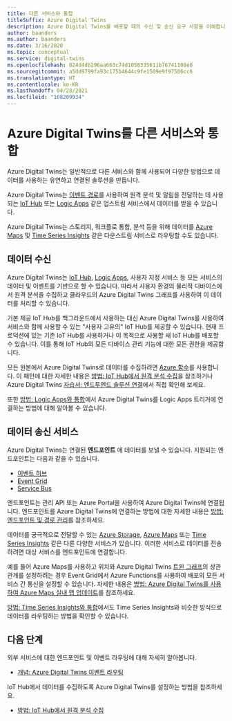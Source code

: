 ```yaml
---
title: 다른 서비스와 통합
titleSuffix: Azure Digital Twins
description: Azure Digital Twins를 배포할 때의 수신 및 송신 요구 사항을 이해합니다.
author: baanders
ms.author: baanders
ms.date: 3/16/2020
ms.topic: conceptual
ms.service: digital-twins
ms.openlocfilehash: 024d4db296aa663c74d1058335611b76741108e8
ms.sourcegitcommit: a5dd9799fa93c175b4644c9fe1509e9f97506cc6
ms.translationtype: HT
ms.contentlocale: ko-KR
ms.lasthandoff: 04/28/2021
ms.locfileid: "108209934"
---
```

# <a name="integrate-azure-digital-twins-with-other-services"></a>Azure Digital Twins를 다른 서비스와 통합

Azure Digital Twins는 일반적으로 다른 서비스와 함께 사용되어 다양한 방법으로 데이터를 사용하는 유연하고 연결된 솔루션을 만듭니다.

Azure Digital Twins는 [이벤트 경로](concepts-route-events.md)를 사용하여 원격 분석 및 알림을 전달하는 데 사용되는 [IoT Hub](../iot-hub/about-iot-hub.md) 또는 [Logic Apps](../logic-apps/logic-apps-overview.md) 같은 업스트림 서비스에서 데이터를 받을 수 있습니다. 

Azure Digital Twins는 스토리지, 워크플로 통합, 분석 등을 위해 데이터를 [Azure Maps](../azure-maps/about-azure-maps.md) 및 [Time Series Insights](../time-series-insights/overview-what-is-tsi.md) 같은 다운스트림 서비스로 라우팅할 수도 있습니다. 

## <a name="data-ingress"></a>데이터 수신

Azure Digital Twins는 [IoT Hub](../iot-hub/about-iot-hub.md), [Logic Apps](../logic-apps/logic-apps-overview.md), 사용자 지정 서비스 등 모든 서비스의 데이터 및 이벤트를 기반으로 할 수 있습니다. 따라서 사용자 환경의 물리적 디바이스에서 원격 분석을 수집하고 클라우드의 Azure Digital Twins 그래프를 사용하여 이 데이터를 처리할 수 있습니다.

기본 제공 IoT Hub를 백그라운드에서 사용하는 대신 Azure Digital Twins를 사용하여 서비스와 함께 사용할 수 있는 "사용자 고유의" IoT Hub를 제공할 수 있습니다. 현재 프로덕션에 있는 기존 IoT Hub를 사용하거나 이 목적으로 사용할 새 IoT Hub를 배포할 수 있습니다. 이를 통해 IoT Hub의 모든 디바이스 관리 기능에 대한 모든 권한을 제공합니다.

모든 원본에서 Azure Digital Twins로 데이터를 수집하려면 [Azure 함수](../azure-functions/functions-overview.md)를 사용합니다. 이 패턴에 대한 자세한 내용은 [방법: IoT Hub에서 원격 분석 수집](how-to-ingest-iot-hub-data.md)을 참조하거나 Azure Digital Twins [자습서: 엔드투엔드 솔루션 연결](tutorial-end-to-end.md)에서 직접 확인해 보세요. 

또한 [방법: Logic Apps와 통합](how-to-integrate-logic-apps.md)에서 Azure Digital Twins를 Logic Apps 트리거에 연결하는 방법에 대해 알아볼 수 있습니다.

## <a name="data-egress-services"></a>데이터 송신 서비스

Azure Digital Twins는 연결된 **엔드포인트** 에 데이터를 보낼 수 있습니다. 지원되는 엔드포인트는 다음과 같을 수 있습니다.
* [이벤트 허브](../event-hubs/event-hubs-about.md)
* [Event Grid](../event-grid/overview.md)
* [Service Bus](../service-bus-messaging/service-bus-messaging-overview.md)

엔드포인트는 관리 API 또는 Azure Portal을 사용하여 Azure Digital Twins에 연결됩니다. 엔드포인트를 Azure Digital Twins에 연결하는 방법에 대한 자세한 내용은 [방법: 엔드포인트 및 경로 관리](how-to-manage-routes-apis-cli.md)를 참조하세요.

데이터를 궁극적으로 전달할 수 있는 [Azure Storage](../storage/common/storage-introduction.md), [Azure Maps](../azure-maps/about-azure-maps.md) 또는 [Time Series Insights](../time-series-insights/overview-what-is-tsi.md) 같은 다른 다양한 서비스가 있습니다. 이러한 서비스로 데이터를 전송하려면 대상 서비스를 엔드포인트에 연결합니다.

예를 들어 Azure Maps를 사용하고 위치와 Azure Digital Twins [트윈 그래프](concepts-twins-graph.md)의 상관 관계를 설정하려는 경우 Event Grid에서 Azure Functions를 사용하여 배포의 모든 서비스 간 통신을 설정할 수 있습니다. 자세한 내용은 [방법: Azure Digital Twins를 사용하여 Azure Maps 실내 맵 업데이트](how-to-integrate-maps.md)를 참조하세요.

[방법: Time Series Insights와 통합](how-to-integrate-time-series-insights.md)에서도 Time Series Insights와 비슷한 방식으로 데이터를 라우팅하는 방법을 확인할 수 있습니다.

## <a name="next-steps"></a>다음 단계

외부 서비스에 대한 엔드포인트 및 이벤트 라우팅에 대해 자세히 알아봅니다.
* [개념: Azure Digital Twins 이벤트 라우팅](concepts-route-events.md)

IoT Hub에서 데이터를 수집하도록 Azure Digital Twins를 설정하는 방법을 참조하세요.
* [방법: IoT Hub에서 원격 분석 수집](how-to-ingest-iot-hub-data.md)